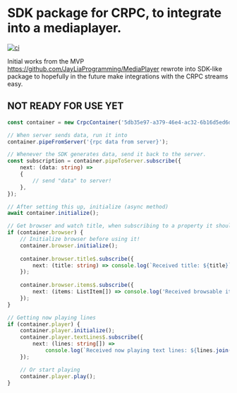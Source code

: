 # SDK package for CRPC, to integrate into a mediaplayer.

[![ci](https://github.com/Sight-and-Sound/Crestron-MediaPlayer-SDK/workflows/ci/badge.svg)](https://github.com/Sight-and-Sound/Crestron-MediaPlayer-SDK/actions/workflows/ci.yml)

Initial works from the MVP https://github.com/JayLiaProgramming/MediaPlayer rewrote into SDK-like package to hopefully
in the future make integrations with the CRPC streams easy.

## NOT READY FOR USE YET

```typescript
const container = new CrpcContainer('5db35e97-a379-46e4-ac32-6b16d5ed6d3e');

// When server sends data, run it into
container.pipeFromServer('{rpc data from server}');

// Whenever the SDK generates data, send it back to the server.
const subscription = container.pipeToServer.subscribe({
    next: (data: string) =>
    {
        // send "data" to server!
    },
});

// After setting this up, initialize (async method)
await container.initialize();

// Get browser and watch title, when subscribing to a property it should automatically be retrieved by the SDK
if (container.browser) {
    // Initialize browser before using it!
    container.browser.initialize();
    
    container.browser.title$.subscribe({
        next: (title: string) => console.log(`Received title: ${title}`),
    });
    
    container.browser.items$.subscribe({
        next: (items: ListItem[]) => console.log('Received browsable items: ', items),
    });
}

// Getting now playing lines
if (container.player) {
    container.player.initialize();
    container.player.textLines$.subscribe({
        next: (lines: string[]) =>
            console.log(`Received now playing text lines: ${lines.join(' - ')}`),
    });

    // Or start playing
    container.player.play();
}
```
